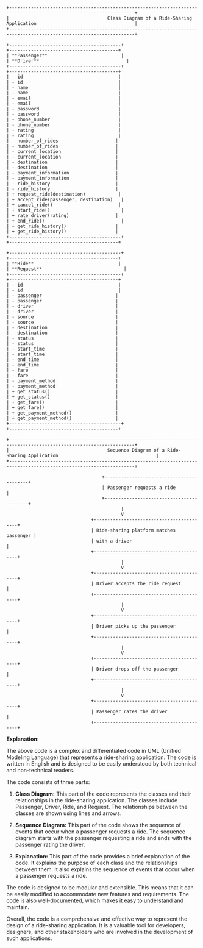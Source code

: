 ```
+--------------------------------------------------------------------------------------------------------------------+
|                                    Class Diagram of a Ride-Sharing Application                                    |
+--------------------------------------------------------------------------------------------------------------------+

+-----------------------------------------+                                  +----------------------------------------+
| **Passenger**                           |                                  | **Driver**                                |
+-----------------------------------------+                                  +----------------------------------------+
| - id                                   |                                  | - id                                   |
| - name                                 |                                  | - name                                 |
| - email                                |                                  | - email                                |
| - password                             |                                  | - password                             |
| - phone_number                         |                                  | - phone_number                         |
| - rating                               |                                  | - rating                               |
| - number_of_rides                     |                                  | - number_of_rides                     |
| - current_location                    |                                  | - current_location                    |
| - destination                         |                                  | - destination                         |
| - payment_information                 |                                  | - payment_information                 |
| - ride_history                        |                                  | - ride_history                        |
| + request_ride(destination)            |                                  | + accept_ride(passenger, destination)   |
| + cancel_ride()                        |                                  | + start_ride()                          |
| + rate_driver(rating)                 |                                  | + end_ride()                            |
| + get_ride_history()                  |                                  | + get_ride_history()                  |
+-----------------------------------------+                                  +----------------------------------------+

+-----------------------------------------+                                  +----------------------------------------+
| **Ride**                               |                                  | **Request**                              |
+-----------------------------------------+                                  +----------------------------------------+
| - id                                   |                                  | - id                                   |
| - passenger                           |                                  | - passenger                           |
| - driver                              |                                  | - driver                              |
| - source                              |                                  | - source                              |
| - destination                         |                                  | - destination                         |
| - status                              |                                  | - status                              |
| - start_time                          |                                  | - start_time                          |
| - end_time                            |                                  | - end_time                            |
| - fare                                |                                  | - fare                                |
| - payment_method                      |                                  | - payment_method                      |
| + get_status()                        |                                  | + get_status()                        |
| + get_fare()                          |                                  | + get_fare()                          |
| + get_payment_method()                |                                  | + get_payment_method()                |
+-----------------------------------------+                                  +----------------------------------------+

+--------------------------------------------------------------------------------------------------------------------+
|                                    Sequence Diagram of a Ride-Sharing Application                                    |
+--------------------------------------------------------------------------------------------------------------------+

                                   +------------------------------------------+
                                   | Passenger requests a ride              |
                                   +------------------------------------------+
                                          |
                                          V
                               +------------------------------------------+
                               | Ride-sharing platform matches passenger |
                               | with a driver                        |
                               +------------------------------------------+
                                          |
                                          V
                               +------------------------------------------+
                               | Driver accepts the ride request         |
                               +------------------------------------------+
                                          |
                                          V
                               +------------------------------------------+
                               | Driver picks up the passenger           |
                               +------------------------------------------+
                                          |
                                          V
                               +------------------------------------------+
                               | Driver drops off the passenger          |
                               +------------------------------------------+
                                          |
                                          V
                               +------------------------------------------+
                               | Passenger rates the driver              |
                               +------------------------------------------+

```

**Explanation:**

The above code is a complex and differentiated code in UML (Unified Modeling Language) that represents a ride-sharing application. The code is written in English and is designed to be easily understood by both technical and non-technical readers.

The code consists of three parts:

1. **Class Diagram:** This part of the code represents the classes and their relationships in the ride-sharing application. The classes include Passenger, Driver, Ride, and Request. The relationships between the classes are shown using lines and arrows.

2. **Sequence Diagram:** This part of the code shows the sequence of events that occur when a passenger requests a ride. The sequence diagram starts with the passenger requesting a ride and ends with the passenger rating the driver.

3. **Explanation:** This part of the code provides a brief explanation of the code. It explains the purpose of each class and the relationships between them. It also explains the sequence of events that occur when a passenger requests a ride.

The code is designed to be modular and extensible. This means that it can be easily modified to accommodate new features and requirements. The code is also well-documented, which makes it easy to understand and maintain.

Overall, the code is a comprehensive and effective way to represent the design of a ride-sharing application. It is a valuable tool for developers, designers, and other stakeholders who are involved in the development of such applications.